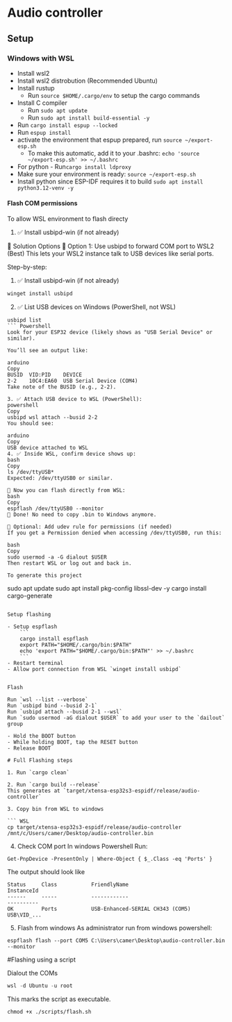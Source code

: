 # Audio controller

## Setup

### Windows with WSL

- Install wsl2
- Install wsl2 distrobution (Recommended Ubuntu)
- Install rustup
    - Run `source $HOME/.cargo/env` to setup the cargo commands
- Install C compiler
    - Run `sudo apt update`
    - Run `sudo apt install build-essential -y`
- Run `cargo install espup --locked`
- Run `espup install`
- activate the environment that espup prepared, run `source ~/export-esp.sh`
    - To make this automatic, add it to your .bashrc: `echo 'source ~/export-esp.sh' >> ~/.bashrc`
- For python - Run`cargo install ldproxy`
- Make sure your environment is ready: `source ~/export-esp.sh`
- Install python since ESP-IDF requires it to build `sudo apt install python3.12-venv -y`

#### Flash COM permissions

To allow WSL environment to flash directy

1. ✅ Install usbipd-win (if not already)

🧪 Solution Options
🥇 Option 1: Use usbipd to forward COM port to WSL2 (Best)
This lets your WSL2 instance talk to USB devices like serial ports.

Step-by-step:
1. ✅ Install usbipd-win (if not already)
``` Powershell
winget install usbipd
```
2. ✅ List USB devices on Windows (PowerShell, not WSL)
```
usbipd list
``` Powershell
Look for your ESP32 device (likely shows as "USB Serial Device" or similar).

You’ll see an output like:

arduino
Copy
BUSID  VID:PID    DEVICE
2-2    10C4:EA60  USB Serial Device (COM4)
Take note of the BUSID (e.g., 2-2).

3. ✅ Attach USB device to WSL (PowerShell):
powershell
Copy
usbipd wsl attach --busid 2-2
You should see:

arduino
Copy
USB device attached to WSL
4. ✅ Inside WSL, confirm device shows up:
bash
Copy
ls /dev/ttyUSB*
Expected: /dev/ttyUSB0 or similar.

🔁 Now you can flash directly from WSL:
bash
Copy
espflash /dev/ttyUSB0 --monitor
🎉 Done! No need to copy .bin to Windows anymore.

🔁 Optional: Add udev rule for permissions (if needed)
If you get a Permission denied when accessing /dev/ttyUSB0, run this:

bash
Copy
sudo usermod -a -G dialout $USER
Then restart WSL or log out and back in.

To generate this project

```
sudo apt update
sudo apt install pkg-config libssl-dev -y
cargo install cargo-generate
```

Setup flashing

- Setup espflash
    ```
    cargo install espflash
    export PATH="$HOME/.cargo/bin:$PATH"
    echo 'export PATH="$HOME/.cargo/bin:$PATH"' >> ~/.bashrc
    ```
- Restart terminal
- Allow port connection from WSL `winget install usbipd`


Flash

Run `wsl --list --verbose`
Run `usbipd bind --busid 2-1`
Run `usbipd attach --busid 2-1 --wsl`
Run `sudo usermod -aG dialout $USER` to add your user to the `dailout` group

- Hold the BOOT button
- While holding BOOT, tap the RESET button
- Release BOOT

# Full Flashing steps

1. Run `cargo clean`

2. Run `cargo build --release`
This generates at `target/xtensa-esp32s3-espidf/release/audio-controller`

3. Copy bin from WSL to windows

``` WSL
cp target/xtensa-esp32s3-espidf/release/audio-controller /mnt/c/Users/camer/Desktop/audio-controller.bin
```

4. Check COM port
In windows Powershell Run:
```
Get-PnpDevice -PresentOnly | Where-Object { $_.Class -eq 'Ports' }
```

The output should look like

```
Status     Class           FriendlyName                                                                     InstanceId
------     -----           ------------                                                                     ----------
OK         Ports           USB-Enhanced-SERIAL CH343 (COM5)                                                 USB\VID_...
```

5. Flash from windows
As administrator run from windows powershell:
```
espflash flash --port COM5 C:\Users\camer\Desktop\audio-controller.bin --monitor
```



#Flashing using a script

Dialout the COMs

``` Powershell
wsl -d Ubuntu -u root
```

This marks the script as executable.

```
chmod +x ./scripts/flash.sh
```